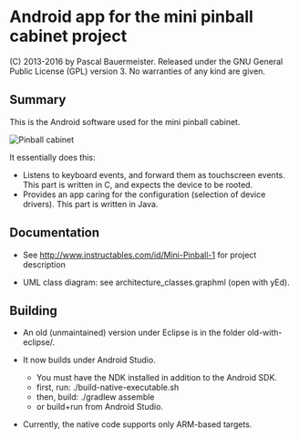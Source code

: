 Android app for the mini pinball cabinet project
================================================

(C) 2013-2016 by Pascal Bauermeister.
Released under the GNU General Public License (GPL) version 3.
No warranties of any kind are given.

Summary
-------

This is the Android software used for the mini pinball cabinet.


![Pinball cabinet](http://cdn.instructables.com/FQB/AM1A/HFSHUX0K/FQBAM1AHFSHUX0K.MEDIUM.jpg "Pinball cabinet")

It essentially does this:
 * Listens to keyboard events, and forward them as touchscreen events. This part is written in C, and expects the device to be rooted.
 * Provides an app caring for the configuration (selection of device drivers). This part is written in Java.

Documentation
-------------

* See http://www.instructables.com/id/Mini-Pinball-1 for project
  description

* UML class diagram: see architecture_classes.graphml (open with yEd).


Building
--------

* An old (unmaintained) version under Eclipse is in the folder old-with-eclipse/.

* It now builds under Android Studio.
  - You must have the NDK installed in addition to the Android SDK.
  - first, run: ./build-native-executable.sh
  - then, build: ./gradlew assemble
  - or build+run from Android Studio.

* Currently, the native code supports only ARM-based targets.

